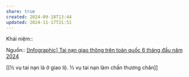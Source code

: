 ```yaml
---
share: true
created: 2024-09-18T13:44
updated: 2024-11-17T21:51
---
```

Khái niệm:: 

Nguồn:: [[Infographic] Tai nạn giao thông trên toàn quốc 6 tháng đầu năm 2024](https://nhandan.vn/infographic-tai-nan-giao-thong-tren-toan-quoc-6-thang-dau-nam-2024-post817294.html)

[[½ vụ tai nạn là ở giao lộ. ⅓ vụ tai nạn làm chấn thương chân]]